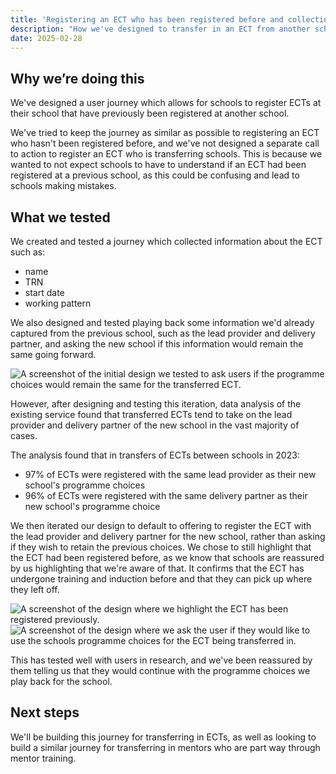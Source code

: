 ```yaml
---
title: 'Registering an ECT who has been registered before and collecting their programme choices'
description: "How we've designed to transfer in an ECT from another school and asking for the ECT's programme choices."
date: 2025-02-28
---
```


## Why we’re doing this
We've designed a user journey which allows for schools to register ECTs at their school that have previously been registered at another school.

We've tried to keep the journey as similar as possible to registering an ECT who hasn't been registered before, and we've not designed a separate call to action to register an ECT who is transferring schools. This is because we wanted to not expect schools to have to understand if an ECT had been registered at a previous school, as this could be confusing and lead to schools making mistakes. 

## What we tested
We created and tested a journey which collected information about the ECT such as:
* name
* TRN
* start date
* working pattern

We also designed and tested playing back some information we'd already captured from the previous school, such as the lead provider and delivery partner, and asking the new school if this information would remain the same going forward.

![A screenshot of the initial design we tested to ask users if the programme choices would remain the same for the transferred ECT.](/ecf-v2/arrivals-transferring-in-an-ect/img.png)

However, after designing and testing this iteration, data analysis of the existing service found that transferred ECTs tend to take on the lead provider and delivery partner of the new school in the vast majority of cases.

The analysis found that in transfers of ECTs between schools in 2023:
* 97% of ECTs were registered with the same lead provider as their new school's programme choices
* 96% of ECTs were registered with the same delivery partner as their new school's programme choice

We then iterated our design to default to offering to register the ECT with the lead provider and delivery partner for the new school, rather than asking if they wish to retain the previous choices. We chose to still highlight that the ECT had been registered before, as we know that schools are reassured by us highlighting that we're aware of that. It confirms that the ECT has undergone training and induction before and that they can pick up where they left off.

![A screenshot of the design where we highlight the ECT has been registered previously.](/ecf-v2/arrivals-transferring-in-an-ect/img_1.png)
![A screenshot of the design where we ask the user if they would like to use the schools programme choices for the ECT being transferred in.](/ecf-v2/arrivals-transferring-in-an-ect/img_2.png)

This has tested well with users in research, and we've been reassured by them telling us that they would continue with the programme choices we play back for the school.

## Next steps

We'll be building this journey for transferring in ECTs, as well as looking to build a similar journey for transferring in mentors who are part way through mentor training.
